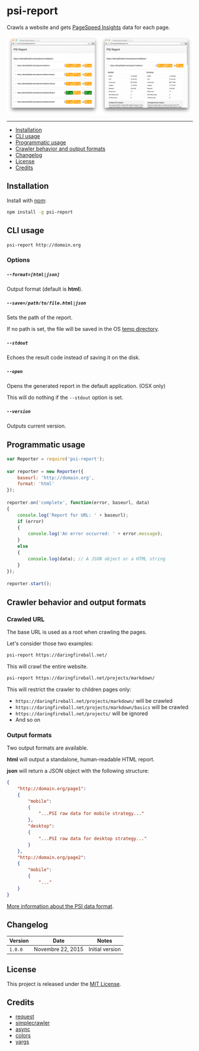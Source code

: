 # psi-report

Crawls a website and gets [PageSpeed Insights](https://developers.google.com/speed/pagespeed/insights/) data for each page.

![](screenshot.jpg)

---

* [Installation](#installation)
* [CLI usage](#cli-usage)
* [Programmatic usage](#programmatic-usage)
* [Crawler behavior and output formats](#crawler-behavior-and-output-formats)
* [Changelog](#changelog)
* [License](#license)
* [Credits](#credits)

## Installation

Install with [npm](https://www.npmjs.com/):

```bash
npm install -g psi-report
```

## CLI usage

```bash
psi-report http://domain.org
```

### Options

##### `--format=[html|json]`

Output format (default is **html**).

##### `--save=/path/to/file.html|json`

Sets the path of the report.

If no path is set, the file will be saved in the OS [temp directory](https://nodejs.org/api/os.html#os_os_tmpdir).

##### `--stdout`

Echoes the result code instead of saving it on the disk.

##### `--open`

Opens the generated report in the default application. (OSX only)

This will do nothing if the `--stdout` option is set.

##### `--version`

Outputs current version.

## Programmatic usage

```javascript
var Reporter = require('psi-report');

var reporter = new Reporter({
    baseurl: 'http://domain.org',
    format: 'html'
});

reporter.on('complete', function(error, baseurl, data)
{
    console.log('Report for URL: ' + baseurl);
    if (error)
    {
        console.log('An error occurred: ' + error.message);
    }
    else
    {
        console.log(data); // A JSON object or a HTML string
    }
});

reporter.start();
```

## Crawler behavior and output formats

### Crawled URL

The base URL is used as a root when crawling the pages.

Let's consider those two examples:

```bash
psi-report https://daringfireball.net/
```

This will crawl the entire website.

```bash
psi-report https://daringfireball.net/projects/markdown/
```

This will restrict the crawler to children pages only:

* `https://daringfireball.net/projects/markdown/` will be crawled
* `https://daringfireball.net/projects/markdown/basics` will be crawled
* `https://daringfireball.net/projects/` will be ignored
* And so on

### Output formats

Two output formats are available.

**html** will output a standalone, human-readable HTML report.

**json** will return a JSON object with the following structure:

```json
{
    "http://domain.org/page1":
    {
        "mobile":
        {
            "...PSI raw data for mobile strategy..."
        },
        "desktop":
        {
            "...PSI raw data for desktop strategy..."
        }
    },
    "http://domain.org/page2":
    {
        "mobile":
        {
            "..."
    }
}
```

[More information about the PSI data format](https://developers.google.com/speed/docs/insights/v2/reference/pagespeedapi/runpagespeed#response).

## Changelog

| Version | Date | Notes |
| --- | --- | --- |
| `1.0.0` | Novembre 22, 2015 | Initial version |

## License

This project is released under the [MIT License](LICENSE).

## Credits

* [request](https://github.com/request/request)
* [simplecrawler](https://github.com/cgiffard/node-simplecrawler)
* [async](https://github.com/caolan/async)
* [colors](https://github.com/Marak/colors.js)
* [yargs](https://github.com/bcoe/yargs)